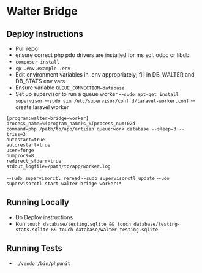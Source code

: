 # Walter Bridge

## Deploy Instructions

-   Pull repo
-   ensure correct php pdo drivers are installed for ms sql. odbc or libdb.
-   `composer install`
-   `cp .env.example .env`
-   Edit environment variables in .env appropriately; fill in DB_WALTER and DB_STATS env vars
-   Ensure variable `QUEUE_CONNECTION=database`
-   Set up supervisor to run a queue worker
    --`sudo apt-get install supervisor`
    --`sudo vim /etc/supervisor/conf.d/laravel-worker.conf`
    --create laravel worker

```
[program:walter-bridge-worker]
process_name=%(program_name)s_%(process_num)02d
command=php /path/to/app/artisan queue:work database --sleep=3 --tries=3
autostart=true
autorestart=true
user=forge
numprocs=8
redirect_stderr=true
stdout_logfile=/path/to/app/worker.log
```

--`sudo supervisorctl reread`
--`sudo supervisorctl update`
--`udo supervisorctl start walter-bridge-worker:*`

## Running Locally

-   Do Deploy instructions
-   Run `touch database/testing.sqlite && touch database/testing-stats.sqlite && touch database/walter-testing.sqlite`

## Running Tests

-   `./vendor/bin/phpunit`

